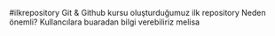 #ilkrepository
Git & Github kursu oluşturduğumuz ilk repository
Neden önemli?
Kullancılara buaradan bilgi verebiliriz
melisa

